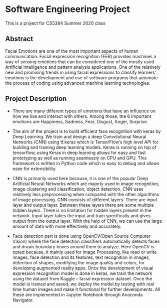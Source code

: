 # Software Engineering Project
This is a project for CS5394 Summer 2020 class

## Abstract

Facial Emotions are one of the most important aspects of human communication. Facial expression recognition (FER) provides machines a way of sensing emotions that can be considered one of the mostly used Artificial Intelligence and pattern analysis applications. One of the relatively new and promising trends in using facial expressions to classify learners’ emotions is the development and use of software programs that automate the process of coding using advanced machine learning technologies.

## Project Description

- There are many different types of emotions that have an influence on how we live and interact with others. Among those, the 6 important emotions are Happiness, Sadness, Fear, Disgust, Anger, Surprise. 

- The aim of the project is to build efficient face recognition with keras by Deep Learning. We train and design a deep Convolutional Neural Networks (CNN) using tf.keras which is TensorFlow’s high level API for building and training deep learning models. Keras is running on top of tensorflow, using Keras in deep learning allows for easy and fast prototyping as well as running seamlessly on CPU and GPU. This framework is written in Python code which is easy to debug and allows ease for extensibility. 

- CNN is primarily used here because, it is one of the popular Deep Artificial Neural Networks which are majorly used in image recognition, image clustering and classification, object detection. CNN uses relatively less preprocessing when compared with the other algorithms of image processing. CNN consists of different layers. There are input layer and output layer. Between these layers there are some multiple hidden layers. There is no limitation for hidden layers present in the network. Input layer takes the input and train specifically and gives output from the output layer. With the help of CNN, we can use the large amount of data with more effectively and accurately.

- Face detection part is done using OpenCV(Open Source Computer Vision) where the face detection classifiers automatically detects faces and draws boundary boxes around them to analyze. Here OpenCV is opted because, it mainly used for Image Processing, like read or write images, face detection and its features, text recognition in images, detection of shapes, modifying the image quality and colors, for developing augmented reality apps. 
Once the development of visual expression recognition model is done in keras, we train the network using the dataset from Kaggle – facial expression dataset. Once the model is trained and saved, we deploy the model by testing with real time human images and make it functional for further developments. All these are implemented in Jupyter Notebook through Anaconda Navigator. 
